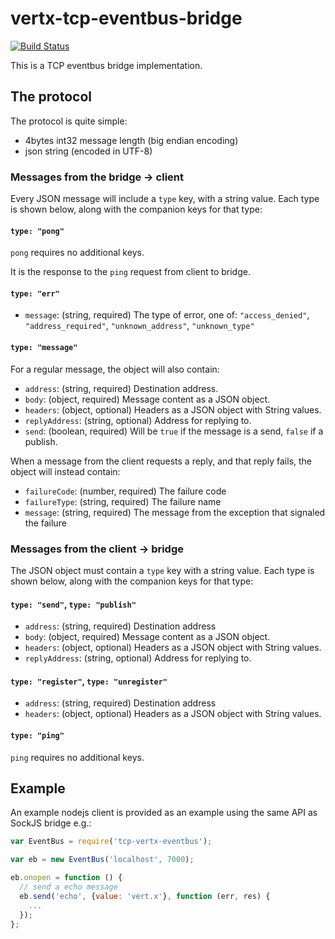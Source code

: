 # vertx-tcp-eventbus-bridge

[![Build Status](https://travis-ci.org/vert-x3/vertx-tcp-eventbus-bridge.svg?branch=master)](https://travis-ci.org/vert-x3/vertx-tcp-eventbus-bridge)

This is a TCP eventbus bridge implementation.


## The protocol

The protocol is quite simple:

* 4bytes int32 message length (big endian encoding)
* json string (encoded in UTF-8)

### Messages from the bridge -> client

Every JSON message will include a `type` key, with a string
value. Each type is shown below, along with the companion keys for
that type:

#### `type: "pong"`

`pong` requires no additional keys.

It is the response to the `ping` request from client to bridge.

####  `type: "err"`

* `message`: (string, required) The type of error, one of:
  `"access_denied"`, `"address_required"`, `"unknown_address"`,
  `"unknown_type"`

#### `type: "message"`

For a regular message, the object will also contain:

* `address`: (string, required) Destination address.
* `body`: (object, required) Message content as a JSON object.
* `headers`: (object, optional) Headers as a JSON object with String values.
* `replyAddress`: (string, optional) Address for replying to.
* `send`: (boolean, required) Will be `true` if the message is a send, `false` if a publish.

When a message from the client requests a reply, and that reply fails,
the object will instead contain:

* `failureCode`: (number, required) The failure code
* `failureType`: (string, required) The failure name
* `message`: (string, required) The message from the exception that signaled the failure

### Messages from the client -> bridge

The JSON object must contain a `type` key with a string value.  Each
type is shown below, along with the companion keys for that type:

#### `type: "send"`, `type: "publish"`

* `address`: (string, required) Destination address
* `body`: (object, required) Message content as a JSON object.
* `headers`: (object, optional) Headers as a JSON object with String values.
* `replyAddress`: (string, optional) Address for replying to.

#### `type: "register"`, `type: "unregister"`

* `address`: (string, required) Destination address
* `headers`: (object, optional) Headers as a JSON object with String values.

#### `type: "ping"`

`ping` requires no additional keys.

## Example

An example nodejs client is provided as an example using the same API as SockJS bridge e.g.:

```js
var EventBus = require('tcp-vertx-eventbus');

var eb = new EventBus('localhost', 7000);

eb.onopen = function () {
  // send a echo message
  eb.send('echo', {value: 'vert.x'}, function (err, res) {
    ...
  });
};
```

